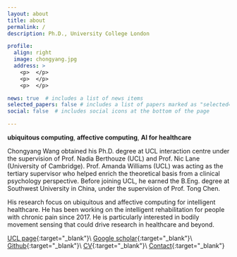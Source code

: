 ```yaml
---
layout: about
title: about
permalink: /
description: Ph.D., University College London

profile:
  align: right
  image: chongyang.jpg 
  address: >
    <p>  </p>
    <p>  </p>
    <p>  </p>

news: true  # includes a list of news items
selected_papers: false # includes a list of papers marked as "selected={true}"
social: false  # includes social icons at the bottom of the page

---
```


**ubiquitous computing**, **affective computing**, **AI for healthcare** 

Chongyang Wang obtained his Ph.D. degree at UCL interaction centre under the supervision of Prof. Nadia Berthouze (UCL) and Prof. Nic Lane (University of Cambridge). Prof. Amanda Williams (UCL) was acting as the tertiary supervisor who helped enrich the theoretical basis from a clinical psychology perspective. Before joining UCL, he earned the B.Eng. degree at Southwest University in China, under the supervision of Prof. Tong Chen.

His research focus on ubiquitous and affective computing for intelligent healthcare. He has been working on the intelligent rehabilitation for people with chronic pain since 2017. He is particularly interested in bodily movement sensing that could drive research in healthcare and beyond.

<!-- He was awarded two prestigious scholarships from UCL to carry out his PhD studies on the topic of developing new body sensing technology to support chronic pain physical rehabilitation. -->

[UCL page](https://uclic.ucl.ac.uk/people/chongyang-wang){:target="\_blank"}\\
[Google scholar](https://scholar.google.com/citations?user=H7VBxLgAAAAJ&hl=en){:target="\_blank"}\\
[Github](https://github.com/Mvrjustid){:target="\_blank"}\\
[CV](/assets/pdf/ChongyangWang_CV.pdf){:target="\_blank"}\\
[Contact](mailto:chongyang.wang.17@ucl.ac.uk){:target="\_blank"}

<!-- [![Citation](https://img.shields.io/badge/Google%20scholar%20citation-%3E250-4682B4?style=flat-square&logo=Google-Scholar)](https://scholar.google.com/citations?user=H7VBxLgAAAAJ&hl=en) -->

<!-- [![Achievement](https://img.shields.io/badge/Milestone-1st%20IMWUT-FF8C00?style=flat-square&logo=Google-Keep)](https://github.com/Mvrjustid/IMWUT-Hierarchical-HAR-PBD)\\ -->

<!-- [![Awards](https://img.shields.io/badge/Awards-UCL%20ORS--GRS-fa6c00?style=flat-square&logo=Unacademy)](https://www.ucl.ac.uk/economics/study/postgraduate/funding/funding/ucl-research-scholarships-grs-and-ors) [![Status](https://img.shields.io/badge/Status-Viva%20Passed-BB33FF?style=flat-square&logo=Clockify)](https://www.ucl.ac.uk/students/exams-and-assessments/research-assessments/format-bind-and-submit-your-thesis-general-guidance) -->